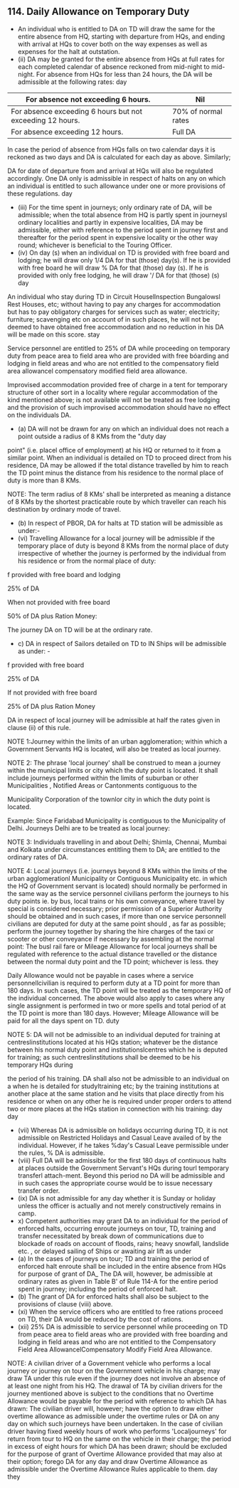 ## 114. Daily Allowance on Temporary Duty

- An individual who is entitled to DA on TD will draw the same for the entire absence from HQ, starting with departure from HQs, and ending with arrival at HQs to cover both on the way expenses as well as expenses for the halt at outstation.
- (ii) DA may be granted for the entire absence from HQs at full rates for each completed calendar of absence reckoned from mid-night to mid-night. For absence from HQs for less than 24 hours, the DA will be admissible at the following rates: day

| For absence not exceeding 6 hours.                        | Nil                 |
|-----------------------------------------------------------|---------------------|
| For absence exceeding 6 hours but not exceeding 12 hours. | 70% of normal rates |
| For absence exceeding 12 hours.                           | Full DA             |

In case the period of absence from HQs falls on two calendar days it is reckoned as two days and DA is calculated for each day as above. Similarly;

DA for date of departure from and arrival at HQs will also be regulated accordingly. One DA only is admissible in respect of halts on any on which an individual is entitled to such allowance under one or more provisions of these regulations. day

- (iii) For the time spent in journeys; only ordinary rate of DA, will be admissible; when the total absence from HQ is partly spent in journeysl ordinary localities and partly in expensive localities, DA may be admissible, either with reference to the period spent in journey first and thereafter for the period spent in expensive locality or the other way round; whichever is beneficial to the Touring Officer.
- (iv) On day (s) when an individual on TD is provided with free board and lodging; he will draw only 1/4 DA for that (those) day(s). If he is provided with free board he will draw % DA for that (those) day (s). If he is provided with only free lodging, he will draw '/ DA for that (those) (s) day

An individual who stay during TD in Circuit Housellnspection Bungalowsl Rest Houses, etc; without having to pay any charges for accommodation but has to pay obligatory charges for services such as water; electricity; furniture; scavenging etc on account of in such places, he will not be deemed to have obtained free accommodation and no reduction in his DA will be made on this score. stay

Service personnel are entitled to 25% of DA while proceeding on temporary duty from peace area to field area who are provided with free bóarding and lodging in field areas and who are not entitled to the compensatory field area allowancel compensatory modified field area allowance.

Improvised accommodation provided free of charge in a tent for temporary structure of other sort in a locality where regular accommodation of the kind mentioned above; is not available will not be treated as free lodging and the provision of such improvised accommodation should have no effect on the individuals DA.

- (a) DA will not be drawn for any on which an individual does not reach a point outside a radius of 8 KMs from the "duty day

point" (i.e. placel office of employment) at his HQ or returned to it from a similar point. When an individual is detailed on TD to proceed direct from his residence, DA may be allowed if the total distance travelled by him to reach the TD point minus the distance from his residence to the normal place of duty is more than 8 KMs.

NOTE: The term radius of 8 KMs' shall be interpreted as meaning a distance of 8 KMs by the shortest practicable route by which traveller can reach his destination by ordinary mode of travel.

- (b) In respect of PBOR, DA for halts at TD station will be admissible as under:-
- (vi)   Travelling Allowance for a local journey will be admissible if the temporary place of duty is beyond 8 KMs from the normal place of duty irrespective of whether the journey is performed by the individual from his residence or from the normal place of duty:

f provided with free board and lodging

25% of DA

When not provided with free board

50% of DA plus Ration Money:

The journey DA on TD will be at the ordinary rate.

- c) DA in respect of Sailors detailed on TD to IN Ships will be admissible as under: -

f provided with free board

25% of DA

If not provided with free board

25% of DA plus Ration Money

DA in respect of local journey will be admissible at half the rates given in clause (ii) of this rule.

NOTE 1:Journey within the limits of an urban agglomeration; within which a Government Servants HQ is located, will also be treated as local journey.

NOTE 2: The phrase 'local journey' shall be construed to mean a journey within the municipal limits or city which the duty point is located. It shall include journeys performed within the limits of suburban or other Municipalities , Notified Areas or Cantonments contiguous to the

Municipality Corporation of the townlor city in which the duty point is located.

Example: Since Faridabad Municipality is contiguous to the Municipality of Delhi. Journeys Delhi are to be treated as local journey:

NOTE 3: Individuals travelling in and about Delhi; Shimla, Chennai, Mumbai and Kolkata under circumstances entitling them to DA; are entitled to the ordinary rates of DA.

NOTE 4: Local journeys (i.e. journeys beyond 8 KMs within the limits of the urban agglomerationl Municipality or Contiguous Municipality etc. in which the HQ of Government servant is located) should normally be performed in the same way as the service personnel civilians perform the journeys to his duty points ie. by bus, local trains or his own conveyance, where travel by special is considered necessary; prior permission of a Superior Authority should be obtained and in such cases, if more than one service personnell civilians are deputed for duty at the same point should , as far as possible; perform the journey together by sharing the hire charges of the taxi or scooter or other conveyance if necessary by assembling at the normal point: The busl rail fare or Mileage Allowance for local journeys shall be regulated with reference to the actual distance travelled or the distance between the normal duty point and the TD point; whichever is less. they

Daily Allowance would not be payable in cases where a service personnellcivilian is required to perform duty at a TD point for more than 180 days. In such cases, the TD point will be treated as the temporary HQ of the individual concerned. The above would also apply to cases where any single assignment is performed in two or more spells and total period of at the TD point is more than 180 days. However; Mileage Allowance will be paid for all the days spent on TD. duty

NOTE 5: DA will not be admissible to an individual deputed for training at centreslinstitutions located at his HQs station; whatever be the distance between his normal duty point and institutionslcentres which he is deputed for training; as such centreslinstitutions shall be deemed to be his temporary HQs during

the period of his training. DA shall also not be admissible to an individual on a when he is detailed for studyltraining etc; by the training institutions at another place at the same station and he visits that place directly from his residence or when on any other he is required under proper orders to attend two or more places at the HQs station in connection with his training: day day

- (vii) Whereas DA is admissible on holidays occurring during TD, it is not admissible on Restricted Holidays and Casual Leave availed of by the individual. However, if he takes %day's Casual Leave permissible under the rules, % DA is admissible.
- (viii) Full DA will be admissible for the first 180 days of continuous halts at places outside the Government Servant's HQs during tourl temporary transferl attach-ment. Beyond this period no DA will be admissible and in such cases the appropriate course would be to issue necessary transfer order.
- (ix) DA is not admissible for any day whether it is Sunday or holiday unless the officer is actually and not merely constructively remains in camp.
- x)  Competent authorities may grant DA to an individual for the period of enforced halts, occurring enroute journeys on tour, TD, training and transfer necessitated by break down of communications due to blockade of roads on account of floods, rains; heavy snowfall, landslide etc. , or delayed sailing of Ships or awaiting air lift as under
- (a) In the cases of journeys on tour; TD and training the period of enforced halt enroute shall be included in the entire absence from HQs for purpose of grant of DA\_ The DA will, however, be admissible at ordinary rates as given in Table B' of Rule 114-A for the entire period spent in journey; including the period of enforced halt.
- (b) The grant of DA for enforced halts shall also be subject to the provisions of clause (viii) above.
- (xi) When the service officers who are entitled to free rations proceed on TD, their DA would be reduced by the cost of rations.
- (xii)   25% DA is admissible to service personnel while proceeding on TD from peace area to field areas who are provided with free boarding and lodging in field areas and who are not entitled to the Compensatory Field Area AllowancelCompensatory Modify Field Area Allowance.

NOTE: A civilian driver of a Government vehicle who performs a local journey or journey on tour on the Government vehicle in his charge; may draw TA under this rule even if the journey does not involve an absence of at least one night from his HQ. The drawal of TA by civilian drivers for the journey mentioned above is subject to the conditions that no Overtime Allowance would be payable for the period with reference to which DA has drawn: The civilian driver will, however; have the option to draw either overtime allowance as admissible under the overtime rules or DA on any day on which such journeys have been undertaken. In the case of civilian driver having fixed weekly hours of work who performs 'Localjourneys' for return from tour to HQ on the same on the vehicle in their charge; the period in excess of eight hours for which DA has been drawn; should be excluded for the purpose of grant of Overtime Allowance provided that may also at their option; forego DA for any day and draw Overtime Allowance as admissible under the Overtime Allowance Rules applicable to them. day they
